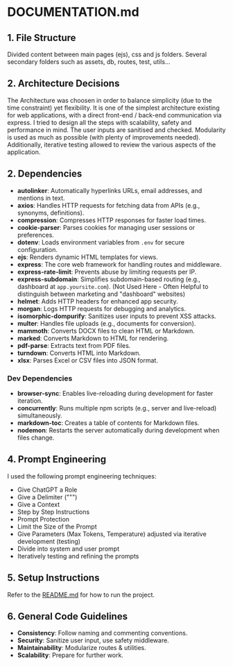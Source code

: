 # **DOCUMENTATION.md**

## 1. File Structure

Divided content between main pages (ejs), css and js folders.
Several secondary folders such as assets, db, routes, test, utils...

## 2. Architecture Decisions 
The Architecture was choosen in order to balance simplicity (due to the time constraint) yet flexibility. It is one of the simplest architecture existing for web applications, with a direct front-end / back-end communication via express. I tried to design all the steps with scalability, safety and performance in mind. The user inputs are sanitised and checked. Modularity is used as much as possible (with plenty of improvements needed). Additionally, iterative testing allowed to review the various aspects of the application. 


## 2. Dependencies

- **autolinker**: Automatically hyperlinks URLs, email addresses, and mentions in text.
- **axios**: Handles HTTP requests for fetching data from APIs (e.g., synonyms, definitions).
- **compression**: Compresses HTTP responses for faster load times.
- **cookie-parser**: Parses cookies for managing user sessions or preferences.
- **dotenv**: Loads environment variables from `.env` for secure configuration.
- **ejs**: Renders dynamic HTML templates for views.
- **express**: The core web framework for handling routes and middleware.
- **express-rate-limit**: Prevents abuse by limiting requests per IP.
- **express-subdomain**: Simplifies subdomain-based routing (e.g., dashboard at `app.yoursite.com`). (Not Used Here - Often Helpful to distinguish between marketing and "dashboard" websites)
- **helmet**: Adds HTTP headers for enhanced app security.
- **morgan**: Logs HTTP requests for debugging and analytics.
- **isomorphic-dompurify**: Sanitizes user inputs to prevent XSS attacks.
- **multer**: Handles file uploads (e.g., documents for conversion).
- **mammoth**: Converts DOCX files to clean HTML or Markdown.
- **marked**: Converts Markdown to HTML for rendering.
- **pdf-parse**: Extracts text from PDF files.
- **turndown**: Converts HTML into Markdown.
- **xlsx**: Parses Excel or CSV files into JSON format.

### **Dev Dependencies**

- **browser-sync**: Enables live-reloading during development for faster iteration.
- **concurrently**: Runs multiple npm scripts (e.g., server and live-reload) simultaneously.
- **markdown-toc**: Creates a table of contents for Markdown files.
- **nodemon**: Restarts the server automatically during development when files change.

## 4. Prompt Engineering

I used the following prompt engineering techniques:
- Give ChatGPT a Role
- Give a Delimiter (""")
- Give a Context
- Step by Step Instructions
- Prompt Protection
- Limit the Size of the Prompt
- Give Parameters (Max Tokens, Temperature) adjusted via iterative development (testing)
- Divide into system and user prompt
- Iteratively testing and refining the prompts 

## 5. Setup Instructions

Refer to the [README.md](./README.md) for how to run the project. 

## 6. General Code Guidelines

- **Consistency**: Follow naming and commenting conventions.
- **Security**: Sanitize user input, use safety middleware.
- **Maintainability**: Modularize routes & utilities.
- **Scalability**: Prepare for further work. 
